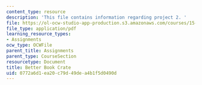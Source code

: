 ```yaml
---
content_type: resource
description: 'This file contains information regarding project 2. '
file: https://ol-ocw-studio-app-production.s3.amazonaws.com/courses/15-783j-product-design-and-development-spring-2006/0772a6d1ea20c79d49dea4b1f5d0490d_smp_dgn_prj_pro2.pdf
file_type: application/pdf
learning_resource_types:
- Assignments
ocw_type: OCWFile
parent_title: Assignments
parent_type: CourseSection
resourcetype: Document
title: Better Book Crate
uid: 0772a6d1-ea20-c79d-49de-a4b1f5d0490d
---
```

